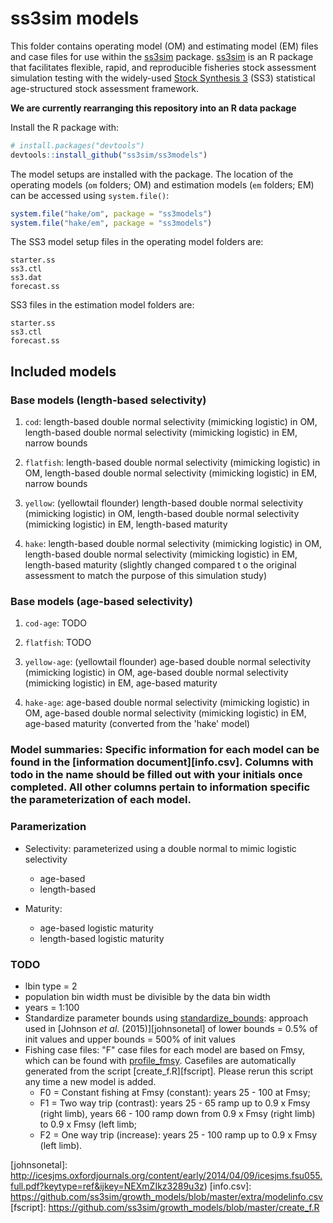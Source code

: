 # ss3sim models

This folder contains operating model (OM) and estimating model (EM) files and case files for use within the [ss3sim][ss3sim] package. [ss3sim][ss3sim] is an R package that facilitates flexible, rapid, and reproducible fisheries stock assessment simulation testing with the widely-used [Stock Synthesis 3][SS3] (SS3) statistical age-structured stock assessment framework.

**We are currently rearranging this repository into an R data package**

Install the R package with:

```R
# install.packages("devtools")
devtools::install_github("ss3sim/ss3models")
```

The model setups are installed with the package. The location of the operating models (`om` folders; OM) and estimation models (`em` folders; EM) can be accessed using `system.file()`:

```R
system.file("hake/om", package = "ss3models")
system.file("hake/em", package = "ss3models")
```

The SS3 model setup files in the operating model folders are:

```
starter.ss
ss3.ctl
ss3.dat
forecast.ss
```

SS3 files in the estimation model folders are:

```
starter.ss
ss3.ctl
forecast.ss
```

## Included models

### Base models (length-based selectivity)

1. `cod`: length-based double normal selectivity (mimicking logistic) in OM, length-based double normal selectivity (mimicking logistic) in EM, narrow bounds

2. `flatfish`: length-based double normal selectivity (mimicking logistic) in OM, length-based double normal selectivity (mimicking logistic) in EM, narrow bounds

3. `yellow`: (yellowtail flounder) length-based double normal selectivity (mimicking logistic) in OM, length-based double normal selectivity (mimicking logistic) in EM, length-based maturity

4. `hake`: length-based double normal selectivity (mimicking logistic) in OM, length-based double normal selectivity (mimicking logistic) in EM, length-based maturity (slightly changed compared t o the original assessment to match the purpose of this simulation study)

### Base models (age-based selectivity)

1. `cod-age`: TODO

2. `flatfish`: TODO

3. `yellow-age`: (yellowtail flounder) age-based double normal selectivity (mimicking logistic) in OM, age-based double normal selectivity (mimicking logistic) in EM, age-based maturity

4. `hake-age`: age-based double normal selectivity (mimicking logistic) in OM, age-based double normal selectivity (mimicking logistic) in EM, age-based maturity (converted from the 'hake' model)

### Model summaries: Specific information for each model can be found in the [information document][info.csv]. Columns with todo in the name should be filled out with your initials once completed. All other columns pertain to information specific the parameterization of each model.

### Paramerization

- Selectivity: parameterized using a double normal to mimic logistic selectivity
  * age-based
  * length-based

- Maturity:
  * age-based logistic maturity
  * length-based logistic maturity

### TODO

- lbin type = 2
- population bin width must be divisible by the data bin width
- years = 1:100
- Standardize parameter bounds using [standardize_bounds](https://github.com/ss3sim/ss3sim/blob/master/R/standardize_bounds.R): approach used in [Johnson *et al*. (2015)][johnsonetal] of lower bounds = 0.5% of init values and upper bounds = 500% of init values
- Fishing case files: "F" case files for each model are based on Fmsy, which can be found with [profile_fmsy](https://github.com/ss3sim/ss3sim/blob/master/R/profile_fmsy.r). Casefiles are automatically generated from the script [create_f.R][fscript]. Please rerun this script any time a new model is added.
  * F0 = Constant fishing at Fmsy (constant): years 25 - 100 at Fmsy;
  * F1 = Two way trip (contrast): years 25 - 65 ramp up to 0.9 x Fmsy (right limb), years 66 - 100 ramp down from 0.9 x Fmsy (right limb) to 0.9 x Fmsy (left limb;
  * F2 = One way trip (increase): years 25 - 100 ramp up to 0.9 x Fmsy (left limb).

[vignette]: https://dl.dropboxusercontent.com/u/254940/ss3sim-vignette.pdf
[paper]: http://www.plosone.org/article/info%3Adoi%2F10.1371%2Fjournal.pone.0092725
[SS3]: http://nft.nefsc.noaa.gov/Stock_Synthesis_3.htm
[r-project]: http://www.r-project.org/
[SAFS]: http://fish.washington.edu/
[ss3sim]: https://github.com/ss3sim/ss3sim
[johnsonetal]: http://icesjms.oxfordjournals.org/content/early/2014/04/09/icesjms.fsu055.full.pdf?keytype=ref&ijkey=NEXmZIkz3289u3z)
[info.csv]: https://github.com/ss3sim/growth_models/blob/master/extra/modelinfo.csv
[fscript]: https://github.com/ss3sim/growth_models/blob/master/create_f.R
